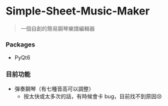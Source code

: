 # Simple-Sheet-Music-Maker

> 一個自創的簡易鋼琴樂譜編輯器

### Packages
  * PyQt6

### 目前功能
  * 彈奏鋼琴（有七種音高可以調整）
    * 按太快或太多次的話，有時候會卡 bug，目前找不到原因😢